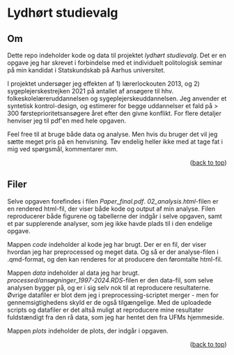# Lydhørt studievalg

<!-- OM -->
## Om

Dette repo indeholder kode og data til projektet *lydhørt studievalg*. Det er en opgave jeg har skrevet i forbindelse med et individuelt politologisk seminar på min kandidat i Statskundskab på Aarhus universitet.

I projektet undersøger jeg effekten af 1) lærerlockouten 2013, og 2) sygeplejerskestrejken 2021 på antallet af ansøgere til hhv. folkeskolelæreruddannelsen og sygeplejerskeuddannelsen. Jeg anvender et syntetisk kontrol-design, og estimerer for begge uddannelser et fald på > 300 førsteprioritetsansøgere året efter den givne konflikt. For flere detaljer henviser jeg til pdf'en med hele opgaven.

Feel free til at bruge både data og analyse. Men hvis du bruger det vil jeg sætte meget pris på en henvisning. Tøv endelig heller ikke med at tage fat i mig ved spørgsmål, kommentarer mm.

<p align="right">(<a href="#readme-top">back to top</a>)</p>

<!-- FILER -->
## Filer

Selve opgaven forefindes i filen *Paper_final.pdf*. *02_analysis.html*-filen er en rendered html-fil, der viser både kode og output af min analyse. Filen reproducerer både figurene og tabellerne der indgår i selve opgaven, samt et par supplerende analyser, som jeg ikke havde plads til i den endelige opgave.

Mappen *code* indeholder al kode jeg har brugt. Der er en fil, der viser hvordan jeg har preprocessed og meget data. Og så er der analyse-filen i .qmd-format, og den kan renderes for at producere den føromtalte html-fil.

Mappen *data* indeholder al data jeg har brugt. *processed/ansøgninger_1997-2024.RDS*-filen er den data-fil, som selve analysen bygger på, og er i sig selv nok til at reproducere resultaterne. Øvrige datafiler er blot dem jeg i preprocessing-scriptet merger - men for gennemsigtighedens skyld er de også tilgængelige. Med de uploadede scripts og datafiler er det altså muligt at reproducere mine resultater fuldstændigt fra den rå data, som jeg har hentet den fra UFMs hjemmeside.

Mappen *plots* indeholder de plots, der indgår i opgaven.

<p align="right">(<a href="#readme-top">back to top</a>)</p>
